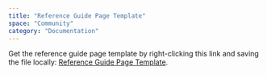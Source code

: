 ```yaml
---
title: "Reference Guide Page Template"
space: "Community"
category: "Documentation"
---
```


Get the reference guide page template by right-clicking this link and saving the file locally: [Reference Guide Page Template](https://raw.githubusercontent.com/mendix/docs/development/community/documentation/the-reference-guide-page-template.md).
